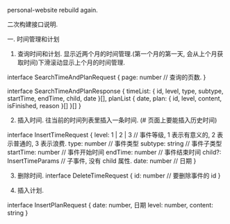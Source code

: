 personal-website rebuild again.

二次构建接口说明.

一. 时间管理和计划

1. 查询时间和计划.
  显示近两个月的时间管理.(第一个月的第一天, 会从上个月获取时间)下滑滚动显示上个月的时间管理.

  interface SearchTimeAndPlanRequest {
    page: number // 查询的页数.
  }

  interface SearchTimeAndPlanResponse {
    timeList: {
      id,
      level,
      type,
      subtype,
      startTime,
      endTime,
      child,
      date
    }[],
    planList {
      date,
      plan: {
        id,
        level,
        content,
        isFinished,
        reason
      }[]
    }[]
  }

2. 插入时间.
  往当前的时间列表里插入一条时间. (# 页面上要能插入历史时间)

  interface InsertTimeRequest {
    level: 1 | 2 | 3 // 事件等级, 1 表示有意义的, 2 表示普通的, 3 表示浪费.
    type: number // 事件类型
    subtype: string // 事件子类型
    startTime: number // 事件开始时间
    endTime: number // 事件结束时间
    child?: InsertTimeParams // 子事件, 没有 child 属性.
    date: number // 日期
  }

3. 删除时间. 
  interface DeleteTimeRequest {
    id: number // 要删除事件的 id
  }


4. 插入计划.

  interface InsertPlanRequest {
    date: number, 日期
    level: number,
    content: string
  }
